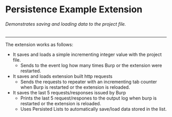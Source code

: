 Persistence Example Extension
============================

###### Demonstrates saving and loading data to the project file.

 ---

The extension works as follows:
- It saves and loads a simple incrementing integer value with the project file.
  - Sends to the event log how many times Burp or the extension were restarted.
- It saves and loads extension built http requests
  - Sends the  requests to repeater with an incrementing tab counter when Burp is restarted or the extension is reloaded.
- It saves the last 5 requests/responses issued by Burp
  - Prints the last 5 request/respones to the output log when burp is restarted or the extension is reloaded. 
  - Uses Persisted Lists to automatically save/load data stored in the list.